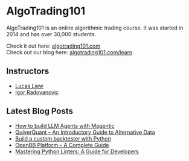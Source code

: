 # AlgoTrading101

AlgoTrading101 is an online algorithmic trading course. It was started in 2014 and has over 30,000 students.

Check it out here: <a href="https://algotrading101.com">algotrading101.com</a><br>
Check out our blog here: <a href="https://algotrading101.com/learn">algotrading101.com/learn</a>

## Instructors

<ul>
    <li><a href="https://algotrading101.com/learn/about-us/#lucas-liew">Lucas Liew</a></li>
    <li><a href="https://algotrading101.com/learn/about-us/#igor-radovanovic">Igor Radovanovic</a></li>
</ul>

## Latest Blog Posts

<!-- BLOG-POST-LIST:START -->
- [How to build LLM Agents with Magentic](https://algotrading101.com/learn/magentic-llm-guide/?utm_source=rss&utm_medium=rss&utm_campaign=magentic-llm-guide)
- [QuiverQuant – An Introductory Guide to Alternative Data](https://algotrading101.com/learn/quiverquant-alternative-datguide/?utm_source=rss&utm_medium=rss&utm_campaign=quiverquant-alternative-datguide)
- [Build a custom backtester with Python](https://algotrading101.com/learn/build-my-own-custom-backtester-python/?utm_source=rss&utm_medium=rss&utm_campaign=build-my-own-custom-backtester-python)
- [OpenBB Platform – A Complete Guide](https://algotrading101.com/learn/openbb-platform-guide/?utm_source=rss&utm_medium=rss&utm_campaign=openbb-platform-guide)
- [Mastering Python Linters: A Guide for Developers](https://algotrading101.com/learn/python-linters-guide/?utm_source=rss&utm_medium=rss&utm_campaign=python-linters-guide)
<!-- BLOG-POST-LIST:END -->
